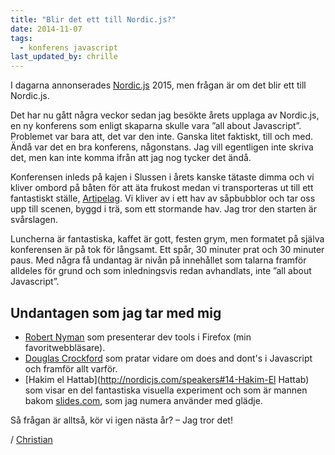 ```yaml
---
title: "Blir det ett till Nordic.js?"
date: 2014-11-07
tags:
  - konferens javascript
last_updated_by: chrille
---
```

I dagarna annonserades [Nordic.js](http://nordicjs.com/) 2015, men frågan är om det blir ett till Nordic.js.

Det har nu gått några veckor sedan jag besökte årets upplaga av Nordic.js, en ny konferens som enligt skaparna skulle vara ”all about Javascript”. Problemet var bara att, det var den inte. Ganska litet faktiskt, till och med. Ändå var det en bra konferens, någonstans. Jag vill egentligen inte skriva det, men kan inte komma ifrån att jag nog tycker det ändå.

Konferensen inleds på kajen i Slussen i årets kanske tätaste dimma och vi kliver ombord på båten för att äta frukost medan vi transporteras ut till ett fantastiskt ställe, [Artipelag](http://www.artipelag.se/). Vi kliver av i ett hav av såpbubblor och tar oss upp till scenen, byggd i trä, som ett stormande hav. Jag tror den starten är svårslagen.

Luncherna är fantastiska, kaffet är gott, festen grym, men formatet på själva konferensen är på tok för långsamt. Ett spår, 30 minuter prat och 30 minuter paus. Med några få undantag är nivån på innehållet som talarna framför alldeles för grund och som inledningsvis redan avhandlats, inte ”all about Javascript”.

## Undantagen som jag tar med mig

- [Robert Nyman](http://nordicjs.com/speakers#7-Robert-Nyman) som presenterar dev tools i Firefox (min favoritwebbläsare).
- [Douglas Crockford](http://nordicjs.com/speakers#2-Douglas-Crockford) som pratar vidare om does and dont's i Javascript och framför allt varför.
- [Hakim el Hattab](http://nordicjs.com/speakers#14-Hakim-El Hattab) som visar en del fantastiska visuella experiment och som är mannen bakom [slides.com](http://slides.com), som jag numera använder med glädje.

Så frågan är alltså, kör vi igen nästa år? – Jag tror det!

/ [Christian](/chrille)
